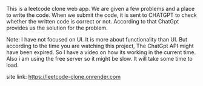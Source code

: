 This is a leetcode clone web app. We are given a few problems and a place to write the code. When we submit the code, it is sent to CHATGPT to check whether the written code is correct or not. According to that ChatGpt provides us the solution for the problem.

Note: I have not focused on UI. It is more about functionality than UI. But according to the time you are watching this project, The ChatGpt API might have been expired. So I have a video on how its working in the current time. Also i am using the free server so it might be slow. It will take some time to load.

site link: https://leetcode-clone.onrender.com
